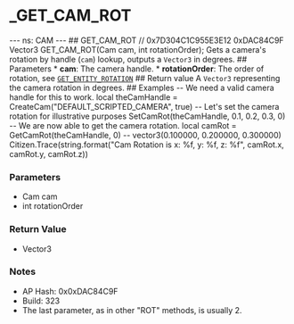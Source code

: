 # _GET_CAM_ROT

--- ns: CAM --- ## GET_CAM_ROT  // 0x7D304C1C955E3E12 0xDAC84C9F Vector3 GET_CAM_ROT(Cam cam, int rotationOrder);  Gets a camera's rotation by handle (`cam`) lookup, outputs a `Vector3` in degrees.  ## Parameters * **cam**: The camera handle. * **rotationOrder**: The order of rotation, see [`GET_ENTITY_ROTATION`](#_0xAFBD61CC738D9EB9)  ## Return value A `Vector3` representing the camera rotation in degrees.  ## Examples -- We need a valid camera handle for this to work. local theCamHandle = CreateCam("DEFAULT_SCRIPTED_CAMERA", true)  -- Let's set the camera rotation for illustrative purposes SetCamRot(theCamHandle, 0.1, 0.2, 0.3, 0)  -- We are now able to get the camera rotation. local camRot = GetCamRot(theCamHandle, 0) -- vector3(0.100000, 0.200000, 0.300000) Citizen.Trace(string.format("Cam Rotation is x: %f, y: %f, z: %f", camRot.x, camRot.y, camRot.z))

### Parameters
* Cam cam
* int rotationOrder

### Return Value
* Vector3

### Notes
* AP Hash: 0x0xDAC84C9F
* Build: 323
* The last parameter, as in other "ROT" methods, is usually 2.

